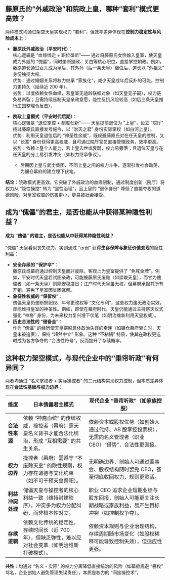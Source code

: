 ## 藤原氏的“外戚政治”和院政上皇，哪种“套利”模式更高效？

两种模式均通过架空天皇实现权力 “套利”，但效率差异体现在**控制力稳定性与风险成本**上：

- **藤原氏外戚政治（平安时代）**：  
    核心逻辑是 “血缘绑定 + 职位垄断”—— 通过将藤原氏女性嫁入皇室，使天皇成为外戚的 “傀儡”，同时垄断摄政、关白等核心职位，直接掌控朝政。例如，藤原道长通过女儿成为皇后，其外孙（后一条天皇）继位后，道长以 “外祖父” 身份独揽大权。  
    优势：通过婚姻关系将权力继承 “家族化”，减少天皇成年后反扑的可能，控制力更持久（延续近 200 年）。  
    劣势：过度依赖女性血缘，若皇室无适龄联姻对象（如天皇无子嗣），权力链条易断裂；且需持续压制天皇亲政意愿，隐性反抗风险较高（如后三条天皇推行庄园整理令反击）。
    
- **院政上皇模式（平安时代后期）**：  
    核心逻辑是 “退位掌控 + 制度创新”—— 天皇提前退位为 “上皇”，设立 “院厅” 绕过藤原氏直接发号施令，以 “治天之君” 身份实际掌权（如白河上皇）。  
    优势：利用天皇退位后的 “神圣性余威”，既规避藤原氏对在任天皇的控制，又以 “长辈” 身份获得更高权威，且可通过院厅官员直接管理政务，效率更高。  
    劣势：依赖上皇个人能力，若上皇去世或衰弱，权力易旁落；且退位天皇与在任天皇的分工易引发冲突（如权力继承争议）。
	- 后期因上皇与武士集团、不同上皇之间的权力斗争，逐渐引发社会动荡，为镰仓幕府的建立埋下伏笔。

**结论**：院政模式更高效。它突破了外戚政治的血缘限制，通过制度创新（院厅）将权力从 “隐性操控” 转为 “显性治理”，且上皇的 “退休身份” 降低了直接夺权的道德风险，对皇室权威的伤害更小，更易被社会接受。
## 成为“傀儡”的君主，是否也能从中获得某种隐性利益？

#### 成为 “傀儡” 的君主，是否也能从中获得某种隐性利益？

“傀儡” 天皇看似丧失权力，实则通过 “示弱” 获得**生存保障与象征价值变现**的隐性利益：

  

- **安全存续的 “保护伞”**：  
    藤原氏或幕府通过控制天皇而非废除，客观上为皇室提供了 “免死金牌”。例如，平安时代天皇若试图亲政，可能被藤原氏废黜（如崇峻天皇），而甘为傀儡者（如一条天皇）则能安稳度日；江户时代天皇虽无权，但幕府承担其所有开销，避免了皇室因贫困瓦解。
- **象征性权威的 “保留权”**：  
    傀儡天皇仍垄断祭祀权、年号更改权等 “文化专利”，这些权力虽无政治实效，却能维持皇室的神圣性。例如，即使在幕府时代，天皇仍能通过主持祭天仪式强化 “神裔” 身份，为未来权力复兴埋下伏笔（如明治维新利用天皇权威）。
- **历史合法性的 “储备金”**：  
    作为 “傀儡” 的经历使天皇摆脱具体政治失误的牵连（如镰仓幕府衰亡时，天皇未被追责），保持 “超然中立” 形象。这种 “不粘锅” 特质，使其在政权更迭时成为各方争夺的 “合法性符号”，反而提升了存续概率。
## 这种权力架空模式，与现代企业中的“垂帘听政”有何异同？

两者均通过 “名义掌权者 + 实际操控者” 的二元结构实现权力控制，但本质差异体现在**合法性基础与权力边界**：

|**维度**|**日本傀儡君主模式**|**现代企业 “垂帘听政”（如家族控股）**|
|---|---|---|
|**合法性来源**|依赖 “神裔血统” 的传统权威，操控者（幕府）需天皇名义背书才能合法化统治，形成 “互相需要” 的共生关系。|依赖资本或股权优势（如创始人通过代持、AB 股掌控投票权），无需向名义管理者（职业 CEO）“借势”，合法性更直接。|
|**权力边界**|操控者（幕府）需遵守 “不废除天皇” 的隐性规则，权力存在道德与文化约束（如不可干预天皇祭祀）。|无明确边界，创始人可通过董事会、股权结构随时罢免 CEO，甚至彻底收回权力，规则更灵活。|
|**利益冲突处理**|傀儡天皇与操控者的核心利益一致（维持封建秩序），冲突多为权力分配纠纷，而非根本性对立。|职业 CEO 追求企业短期业绩与股东回报，创始人可能更关注长期战略或家族利益，易产生目标冲突（如控制权争夺）。|
|**存续逻辑**|依赖文化传统的稳定性，存续时间长（近 700 年），但缺乏弹性，难以应对社会变革（如明治维新打破模式）。|依赖资本规则与企业治理结构，存续周期随市场变化（如股权稀释可能导致控制失效），但适应性更强。|

  

**共性**：均通过 “名义 - 实际” 的权力分离降低直接统治的风险（如幕府规避 “篡权” 骂名，企业创始人避免管理失误责任），本质是权力的 “间接操控术”。